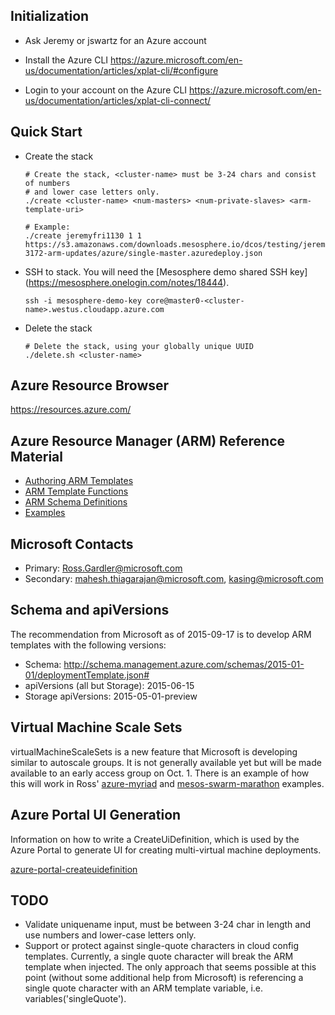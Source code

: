 ## Initialization
- Ask Jeremy or jswartz for an Azure account

- Install the Azure CLI
https://azure.microsoft.com/en-us/documentation/articles/xplat-cli/#configure

- Login to your account on the Azure CLI
https://azure.microsoft.com/en-us/documentation/articles/xplat-cli-connect/


## Quick Start

- Create the stack

  ```
  # Create the stack, <cluster-name> must be 3-24 chars and consist of numbers
  # and lower case letters only.
  ./create <cluster-name> <num-masters> <num-private-slaves> <arm-template-uri>

  # Example:
  ./create jeremyfri1130 1 1 https://s3.amazonaws.com/downloads.mesosphere.io/dcos/testing/jeremy/dcos-3172-arm-updates/azure/single-master.azuredeploy.json
  ```

- SSH to stack. You will need the [Mesosphere demo shared SSH key]
  (https://mesosphere.onelogin.com/notes/18444).

  ```
  ssh -i mesosphere-demo-key core@master0-<cluster-name>.westus.cloudapp.azure.com
  ```

- Delete the stack

  ```
  # Delete the stack, using your globally unique UUID
  ./delete.sh <cluster-name>
  ```

## Azure Resource Browser

https://resources.azure.com/

## Azure Resource Manager (ARM) Reference Material

* [Authoring ARM Templates](https://azure.microsoft.com/en-us/documentation/articles/resource-group-authoring-templates/)
* [ARM Template Functions](https://azure.microsoft.com/en-us/documentation/articles/resource-group-template-functions/)
* [ARM Schema Definitions](https://github.com/Azure/azure-resource-manager-schemas/tree/master/schemas)
* [Examples](https://github.com/azure/azure-quickstart-templates)

## Microsoft Contacts

* Primary: Ross.Gardler@microsoft.com
* Secondary: mahesh.thiagarajan@microsoft.com, kasing@microsoft.com

## Schema and apiVersions

The recommendation from Microsoft as of 2015-09-17 is to develop ARM templates
with the following versions:

* Schema: http://schema.management.azure.com/schemas/2015-01-01/deploymentTemplate.json#
* apiVersions (all but Storage): 2015-06-15
* Storage apiVersions: 2015-05-01-preview

## Virtual Machine Scale Sets

virtualMachineScaleSets is a new feature that Microsoft is developing similar
to autoscale groups. It is not generally available yet but will be made
available to an early access group on Oct. 1. There is an example of how this
will work in Ross' [azure-myriad](https://github.com/gbowerman/azure-myriad/)
and
[mesos-swarm-marathon](https://github.com/gbowerman/azure-quickstart-templates/tree/master/mesos-swarm-marathon)
examples.

## Azure Portal UI Generation

Information on how to write a CreateUiDefinition, which is used by the Azure
Portal to generate UI for creating multi-virtual machine deployments.

[azure-portal-createuidefinition](https://github.com/mesosphere/azure-portal-createuidefinition)

## TODO

* Validate uniquename input, must be between 3-24 char in length and use numbers
  and lower-case letters only.
* Support or protect against single-quote characters in cloud config templates.
  Currently, a single quote character will break the ARM template when injected.
  The only approach that seems possible at this point (without some additional
  help from Microsoft) is referencing a single quote character with an ARM
  template variable, i.e. variables('singleQuote').
